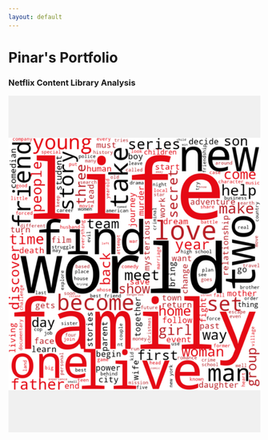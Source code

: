 ```yaml
---
layout: default
---
```


# Pinar's Portfolio

### Netflix Content Library Analysis

![Netflix Analysis](plot.png)